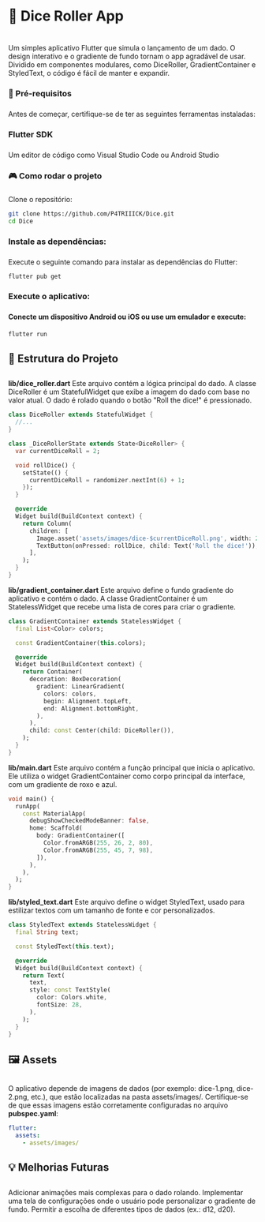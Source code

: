 # 🎲 Dice Roller App <h1>
Um simples aplicativo Flutter que simula o lançamento de um dado. O design interativo e o gradiente de fundo tornam o app agradável de usar. Dividido em componentes modulares, como DiceRoller, GradientContainer e StyledText, o código é fácil de manter e expandir.

### 🚀 Pré-requisitos <h3>
Antes de começar, certifique-se de ter as seguintes ferramentas instaladas:

### Flutter SDK <h3>
Um editor de código como Visual Studio Code ou Android Studio

### 🎮 Como rodar o projeto <h3>
Clone o repositório:
~~~bash
git clone https://github.com/P4TRIIICK/Dice.git
cd Dice
~~~

### Instale as dependências: <h3>
Execute o seguinte comando para instalar as dependências do Flutter:

~~~bash
flutter pub get
~~~

### Execute o aplicativo: <h3>

#### Conecte um dispositivo Android ou iOS ou use um emulador e execute: <h4>

~~~bash
flutter run
~~~
## 📂 Estrutura do Projeto <h2>

**lib/dice_roller.dart**
Este arquivo contém a lógica principal do dado. A classe DiceRoller é um StatefulWidget que exibe a imagem do dado com base no valor atual. O dado é rolado quando o botão "Roll the dice!" é pressionado.

~~~dart
class DiceRoller extends StatefulWidget {
  //...
}

class _DiceRollerState extends State<DiceRoller> {
  var currentDiceRoll = 2;

  void rollDice() {
    setState(() {
      currentDiceRoll = randomizer.nextInt(6) + 1;
    });
  }

  @override
  Widget build(BuildContext context) {
    return Column(
      children: [
        Image.asset('assets/images/dice-$currentDiceRoll.png', width: 200),
        TextButton(onPressed: rollDice, child: Text('Roll the dice!')),
      ],
    );
  }
}
~~~
**lib/gradient_container.dart**
Este arquivo define o fundo gradiente do aplicativo e contém o dado. A classe GradientContainer é um StatelessWidget que recebe uma lista de cores para criar o gradiente.

~~~dart
class GradientContainer extends StatelessWidget {
  final List<Color> colors;

  const GradientContainer(this.colors);

  @override
  Widget build(BuildContext context) {
    return Container(
      decoration: BoxDecoration(
        gradient: LinearGradient(
          colors: colors,
          begin: Alignment.topLeft,
          end: Alignment.bottomRight,
        ),
      ),
      child: const Center(child: DiceRoller()),
    );
  }
}
~~~
**lib/main.dart**
Este arquivo contém a função principal que inicia o aplicativo. Ele utiliza o widget GradientContainer como corpo principal da interface, com um gradiente de roxo e azul.

~~~dart
void main() {
  runApp(
    const MaterialApp(
      debugShowCheckedModeBanner: false,
      home: Scaffold(
        body: GradientContainer([
          Color.fromARGB(255, 26, 2, 80),
          Color.fromARGB(255, 45, 7, 98),
        ]),
      ),
    ),
  );
}
~~~
**lib/styled_text.dart**
Este arquivo define o widget StyledText, usado para estilizar textos com um tamanho de fonte e cor personalizados.

~~~dart
class StyledText extends StatelessWidget {
  final String text;

  const StyledText(this.text);

  @override
  Widget build(BuildContext context) {
    return Text(
      text,
      style: const TextStyle(
        color: Colors.white,
        fontSize: 28,
      ),
    );
  }
}
~~~
## 🖼️ Assets <h2>
O aplicativo depende de imagens de dados (por exemplo: dice-1.png, dice-2.png, etc.), que estão localizadas na pasta assets/images/. Certifique-se de que essas imagens estão corretamente configuradas no arquivo **pubspec.yaml**:

~~~yaml
flutter:
  assets:
    - assets/images/
~~~
## 💡 Melhorias Futuras <h2>
Adicionar animações mais complexas para o dado rolando.
Implementar uma tela de configurações onde o usuário pode personalizar o gradiente de fundo.
Permitir a escolha de diferentes tipos de dados (ex.: d12, d20).
